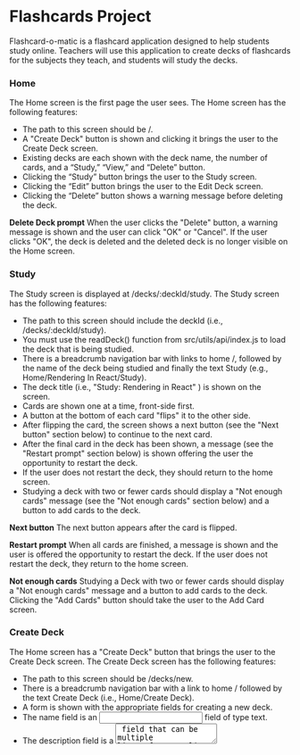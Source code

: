 # Flashcards Project

Flashcard-o-matic is a flashcard application designed to help students study online. Teachers will use this application to create decks of flashcards for the subjects they teach, and students will study the decks. 

### Home
The Home screen is the first page the user sees.
The Home screen has the following features:

* The path to this screen should be /.
* A "Create Deck" button is shown and clicking it brings the user to the Create Deck screen.
* Existing decks are each shown with the deck name, the number of cards, and a “Study,” “View,” and “Delete” button.
* Clicking the “Study” button brings the user to the Study screen.
* Clicking the “Edit” button brings the user to the Edit Deck screen.
* Clicking the “Delete” button shows a warning message before deleting the deck.

**Delete Deck prompt**
When the user clicks the "Delete" button, a warning message is shown and the user can click "OK" or "Cancel". If the user clicks "OK", the deck is deleted and the deleted deck is no longer visible on the Home screen.

### Study

The Study screen is displayed at /decks/:deckId/study.
The Study screen has the following features:

* The path to this screen should include the deckId (i.e., /decks/:deckId/study).
* You must use the readDeck() function from src/utils/api/index.js to load the deck that is being studied.
* There is a breadcrumb navigation bar with links to home /, followed by the name of the deck being studied and finally the text Study (e.g., Home/Rendering In React/Study).
* The deck title (i.e., "Study: Rendering in React" ) is shown on the screen.
* Cards are shown one at a time, front-side first.
* A button at the bottom of each card "flips" it to the other side.
* After flipping the card, the screen shows a next button (see the "Next button" section below) to continue to the next card.
* After the final card in the deck has been shown, a message (see the "Restart prompt" section below) is shown offering the user the opportunity to restart the deck.
* If the user does not restart the deck, they should return to the home screen.
* Studying a deck with two or fewer cards should display a "Not enough cards" message (see the "Not enough cards" section below) and a button to add cards to the deck.

**Next button**
The next button appears after the card is flipped.

**Restart prompt**
When all cards are finished, a message is shown and the user is offered the opportunity to restart the deck. If the user does not restart the deck, they return to the home screen.

**Not enough cards**
Studying a Deck with two or fewer cards should display a "Not enough cards" message and a button to add cards to the deck. Clicking the "Add Cards" button should take the user to the Add Card screen.

### Create Deck

The Home screen has a "Create Deck" button that brings the user to the Create Deck screen.
The Create Deck screen has the following features:

* The path to this screen should be /decks/new.
* There is a breadcrumb navigation bar with a link to home / followed by the text Create Deck (i.e., Home/Create Deck).
* A form is shown with the appropriate fields for creating a new deck.
* The name field is an <input> field of type text.
* The description field is a <textarea> field that can be multiple lines of text.
* If the user clicks "submit", the user is taken to the Deck screen.
* If the user clicks "cancel", the user is taken to the Home screen.

### Deck

The Deck screen displays all of the information about a deck.
The Deck screen has the following features:

* The path to this screen should include the deckId (i.e., /decks/:deckId).
* You must use the readDeck() function from src/utils/api/index.js to load the existing deck.
* There is a breadcrumb navigation bar with a link to home / followed by the name of the deck (e.g., Home/React Router).
* The screen includes the deck name (e.g., "React Router") and deck description (e.g., "React Router is a collection of navigational components that compose declaratively in your application").
* The screen includes "Edit", "Study", "Add Cards", and "Delete" buttons. Each button takes the user to a different destination, as follows:

| Button Clicked | Destination |
| -------------- | ---------------------------------------------------------------------------------------------- |
| "Edit" | Edit Deck Screen |
| "Study" | Study screen |
| "Add Cards" | Add Card screen |
| "Delete" | Shows a warning message before deleting the deck]( See the "Delete Card Prompt" section below) |

**Each card in the deck:**

    * is listed on the page under the "Cards" heading.
    * shows a question and the answer to the question.
    * has an “Edit” button that takes the user to the Edit Card screen when clicked.
    * has a “Delete” button that allows that card to be deleted.

**Delete Card Prompt**
When the user clicks the "Delete" button associated with a card, a warning message is shown and the user can click "OK" or "Cancel". If the user clicks "OK", the card is deleted.

### Edit Deck

The Edit Deck screen allows the user to modify information on an existing deck.
The Edit Deck screen has the following features:

* The path to this screen should include the deckId(i.e., /decks/:deckId/edit).
* You must use the readDeck() function from src/utils/api/index.js to load the existing deck.
* There is a breadcrumb navigation bar with a link to home /, followed by the name of the deck being edited, and finally the text Edit Deck (e.g., Home/Rendering in React/Edit Deck).
* It displays the same form as the Create Deck screen, except it is pre-filled with information for the existing deck.
* The user can edit and update the form.
* If the user clicks "Cancel", the user is taken to the Deck screen.

### Add Card

The Add Card screen allows the user to add a new card to an existing deck.
The Add Card screen has the following features:

* The path to this screen should include the deckId (i.e., /decks/:deckId/cards/new).
* You must use the readDeck() function from src/utils/api/index.js to load the deck that you're adding the card to.
* There is a breadcrumb navigation bar with a link to home /, followed by the name of the deck to which the cards are being added, and finally the text Add Card (e.g., Home/React Router/Add Card).
* The screen displays the "React Router: Add Card" deck title.
* A form is shown with the "front" and "back" fields for a new card. Both fields use a <textarea> tag that can accommodate multiple lines of text.
* If the user clicks "Save", a new card is created and associated with the relevant deck. Then the form is cleared and the process for adding a card is restarted.
* If the user clicks "Done", the user is taken to the Deck screen.

### Edit Card

The Edit Card screen allows the user to modify information on an existing card.
The Edit Card screen has the following features:

* The path to this screen should include the deckId and the cardId (i.e., /decks/:deckId/cards/:cardId/edit).
* You must use the readDeck() function from src/utils/api/index.js to load the deck that contains the card to be edited. Additionally, you must use the readCard() function from src/utils/api/index.js to load the card that you want to edit.
* There is a breadcrumb navigation bar with a link to home /, followed by the name of the deck of which the edited card is a member, and finally the text Edit Card :cardId (e.g., Home/Deck React Router/Edit Card 4).
* It displays the same form as the Add Card screen, except it is pre-filled with information for the existing card. It can be edited and updated.
* If the user clicks on either "Save" or "Cancel", the user is taken to the Deck screen.

## Setup

Follow the instructions below to get this project up and running on your own machine:

fork and clone this reprository onto your machine.

cd Project_Flashcards_Qualified_1


**Run npm install.**
This will install the needed node modules for this app to run on your machine.

**npm start**
The start command will start two servers concurrently:

An API server, powered by json-server, running on http://localhost:5000
A React application running on http://localhost:3000
To stop the servers from running, you can press Ctrl + C.

***Running on Windows***
If you are having problems running npm start on Windows you may need to run the React client and server in separate terminals. Open a terminal and run npm run start:react to start the react application. Open another terminal and run npm run start:server to run the server.